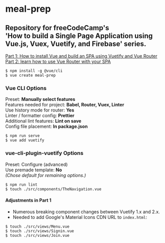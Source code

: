 # meal-prep
## Repository for freeCodeCamp's<br>'How to build a Single Page Application using Vue.js, Vuex, Vuetify, and Firebase' series. ##
[Part 1: How to install Vue and build an SPA using Vuetify and Vue Router](https://www.freecodecamp.org/news/how-to-build-a-single-page-application-using-vue-js-vuex-vuetify-and-firebase-838b40721a07/)  
[Part 2: learn how to use Vue Router with your SPA](https://medium.com/js-dojo/how-to-build-an-spa-using-vue-js-vuex-vuetify-and-firebase-using-vue-router-fc5bd065fe18)

```
$ npm install -g @vue/cli
$ vue create meal-prep
```

### Vue CLI Options ###
Preset: __Manually select features__  
Features needed for project: __Babel, Router, Vuex, Linter__  
Use history mode for router: __Yes__  
Linter / formatter config: __Prettier__  
Additional lint features: __Lint on save__  
Config file placement: __In package.json__  

```
$ npm run serve
$ vue add vuetify
```

### vue-cli-plugin-vuetify Options ###
Preset: Configure (advanced)  
Use premade template: __No__  
_(Chose default for remaining options.)_  

```
$ npm run lint
$ touch ./src/components/TheNavigation.vue
```

#### Adjustments in Part 1 ###  
- Numerous breaking component changes between Vuetify 1.x and 2.x.
- Needed to add Google's Material Icons CDN URL to `index.html`:  
<link rel="stylesheet" href="https://fonts.googleapis.com/css?family=Material+Icons:100,300,400,500,700,900">  

```
$ touch ./src/views/Menu.vue
$ touch ./src/views/Signin.vue
$ touch ./src/views/Join.vue
```

